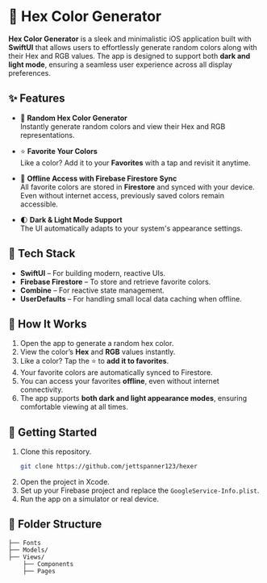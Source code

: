 # 🎨 Hex Color Generator

**Hex Color Generator** is a sleek and minimalistic iOS application built with **SwiftUI** that allows users to effortlessly generate random colors along with their Hex and RGB values. The app is designed to support both **dark and light mode**, ensuring a seamless user experience across all display preferences.

## ✨ Features

- 🔁 **Random Hex Color Generator**  
  Instantly generate random colors and view their Hex and RGB representations.

- ⭐ **Favorite Your Colors**  
  Like a color? Add it to your **Favorites** with a tap and revisit it anytime.

- 💾 **Offline Access with Firebase Firestore Sync**  
  All favorite colors are stored in **Firestore** and synced with your device. Even without internet access, previously saved colors remain accessible.

- 🌓 **Dark & Light Mode Support**  
  The UI automatically adapts to your system's appearance settings.

## 🔧 Tech Stack

- **SwiftUI** – For building modern, reactive UIs.
- **Firebase Firestore** – To store and retrieve favorite colors.
- **Combine** – For reactive state management.
- **UserDefaults** – For handling small local data caching when offline.

## 📲 How It Works

1. Open the app to generate a random hex color.
2. View the color’s **Hex** and **RGB** values instantly.
3. Like a color? Tap the ⭐ to **add it to favorites**.
4. Your favorite colors are automatically synced to Firestore.
5. You can access your favorites **offline**, even without internet connectivity.
6. The app supports **both dark and light appearance modes**, ensuring comfortable viewing at all times.

## 🚀 Getting Started

1. Clone this repository.
   ```bash
   git clone https://github.com/jettspanner123/hexer
2. Open the project in Xcode.
3. Set up your Firebase project and replace the `GoogleService-Info.plist`.
4. Run the app on a simulator or real device.

## 📂 Folder Structure

```plaintext
├── Fonts
├── Models/
├── Views/
    ├── Components
    ├── Pages


